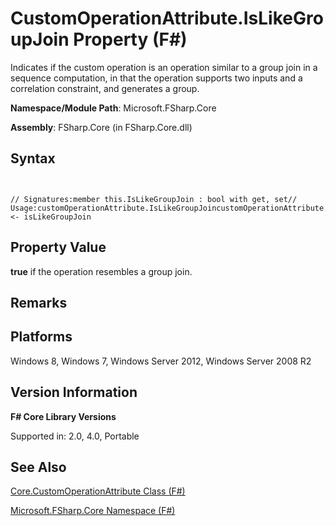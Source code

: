 # CustomOperationAttribute.IsLikeGroupJoin Property (F#)

Indicates if the custom operation is an operation similar to a group join in a sequence computation, in that the operation supports two inputs and a correlation constraint, and generates a group.

**Namespace/Module Path**: Microsoft.FSharp.Core

**Assembly**: FSharp.Core (in FSharp.Core.dll)


## Syntax


```


// Signatures:member this.IsLikeGroupJoin : bool with get, set// Usage:customOperationAttribute.IsLikeGroupJoincustomOperationAttribute.IsLikeGroupJoin <- isLikeGroupJoin

```



## Property Value
**true** if the operation resembles a group join.


## Remarks

## Platforms
Windows 8, Windows 7, Windows Server 2012, Windows Server 2008 R2


## Version Information
**F# Core Library Versions**

Supported in: 2.0, 4.0, Portable




## See Also
[Core.CustomOperationAttribute Class &#40;F&#35;&#41;](Core.CustomOperationAttribute-Class-%28FSharp%29.md)

[Microsoft.FSharp.Core Namespace &#40;F&#35;&#41;](Microsoft.FSharp.Core-Namespace-%28FSharp%29.md)


